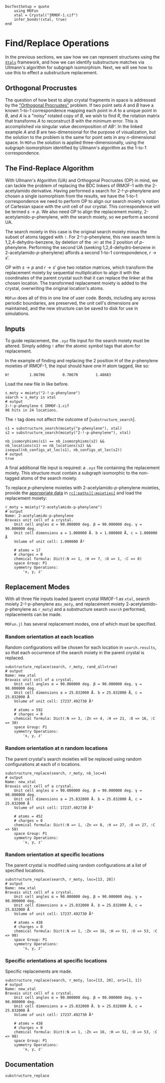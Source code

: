 ```@meta
DocTestSetup = quote
    using MOFun
    xtal = Crystal("IRMOF-1.cif")
    infer_bonds!(xtal, true)
end
```

# Find/Replace Operations

In the previous sections, we saw how we can represent structures using the
[`Xtals`](https://github.com/SimonEnsemble/Xtals.jl) framework, and how we can
identify substructure matches via Ullmann's algorithm for subgraph isomorphism.
Next, we will see how to use this to effect a substructure replacement.

## Orthogonal Procrustes

The question of how best to align crystal fragments in space is addressed by the
["Orthogonal Procrustes"](https://simonensemble.github.io/2018-10/orthogonal-procrustes.html)
problem. If two point sets $A$ and $B$ have a known 1-to-1 correspondence mapping
each point in $A$ to a unique point in $B$, and $A$ is a "noisy" rotated copy of
$B$, we wish to find $R$, the rotation matrix that transforms $A$ to reconstruct
$B$ with the minimum error. This is accomplished via singular value decomposition
of $ABᵀ$. In the linked example $A$ and $B$ are two-dimensional for the purpose
of visualization, but the solution to the problem is the same for point sets in
any $n$-dimensional space. In `MOFun` the solution is applied three-dimensionally,
using the subgraph isomorphism identified by Ullmann's algorithm as the 1-to-1 correspondence.

## The Find-Replace Algorithm

With Ullmann's Algorithm (UA) and Orthogonal Procrustes (OP) in mind, we can tackle the
problem of replacing the BDC linkers of IRMOF-1 with the 2-acetylamido derivative.
Having performed a search for 2-!-*p*-phenylene and chosen a single isomorphism from
the results, we have the 1-to-1 correspondence we need to perform OP to align our
search moiety's notion of Cartesian space with the unit cell of our crystal.  This
correspondence will be termed $s→p$. We also need OP to align the replacement moiety,
2-acetylamido-*p*-phenylene, with the search moiety, so we perform a second UA.

The search moiety in this case is the original search moiety minus the subset of
atoms tagged with `!`. For 2-!-*p*-phenylene, this new search term is
1,2,4-dehydro-benzene, by deletion of the `:H!` at the 2 position of *p*-phenylene.
Performing the second UA (seeking 1,2,4-dehydro-benzene in 2-acetylamido-*p*-phenylene)
affords a second 1-to-1 correspondence, $r→s′$.

OP with $s→p$ and $r→s′$ give two rotation matrices, which transform the replacement
moiety by sequential multiplication to align it with the coordinates of the parent
crystal such that it can replace the linker at the chosen location. The transformed
replacement moiety is added to the crystal, overwriting the original location's atoms.

`MOFun` does all of this in one line of user code. Bonds, including any across periodic
boundaries, are preserved, the unit cell's dimensions are maintained, and the new
structure can be saved to disk for use in simulations.

## Inputs

To guide replacement, the `.xyz` file input for the search moiety must be
altered.  Simply adding `!` after the atomic symbol tags that atom for replacement.

In the example of finding and replacing the 2 position H of the *p*-phenylene moieties
of IRMOF-1, the input should have one H atom tagged, like so:

```
H!         1.06706        0.70670        1.48683
```

Load the new file in like before.

```jldoctest replace_md; output=false
s_moty = moiety("2-!-p-phenylene")
search = s_moty in xtal
# output
2-!-p-phenylene ∈ IRMOF-1.cif
96 hits in 24 locations.
```

The `!` tag does not affect the outcome of [`substructure_search`].

```jldoctest
s1 = substructure_search(moiety("p-phenylene"), xtal) 
s2 = substructure_search(moiety("2-!-p-phenylene"), xtal)

nb_isomorphisms(s1) == nb_isomorphisms(s2) &&
nb_locations(s1) == nb_locations(s2) &&
isequal(nb_configs_at_loc(s1), nb_configs_at_loc(s2))
# output
true
```

A final additional file input is required: a `.xyz` file containing the replacement
moiety.  This structure must contain a subgraph isomorphic to the non-tagged atoms
of the search moiety.

To replace *p*-phenylene moieties with 2-acetylamido-*p*-phenylene moieties, provide the 
[appropriate data](https://raw.githubusercontent.com/SimonEnsemble/MOFun.jl/master/test/data/moieties/2-acetylamido-p-phenylene.xyz?token=AD3TMGB324GXBKAMLKQWNL3AYMP4Q) 
in [`rc[:paths][:moieties]`](../../inputs) and load the replacement moiety:

```jldoctest replace_md
r_moty = moiety("2-acetylamido-p-phenylene")
# output
Name: 2-acetylamido-p-phenylene
Bravais unit cell of a crystal.
	Unit cell angles α = 90.000000 deg. β = 90.000000 deg. γ = 90.000000 deg.
	Unit cell dimensions a = 1.000000 Å. b = 1.000000 Å, c = 1.000000 Å
	Volume of unit cell: 1.000000 Å³

	# atoms = 17
	# charges = 0
	chemical formula: Dict(:N => 1, :H => 7, :O => 1, :C => 8)
	space Group: P1
	symmetry Operations:
		'x, y, z'
```

## Replacement Modes

With all three file inputs loaded (parent crystal IRMOF-1 as `xtal`, search moiety
2-!-*p*-phenylene as`s_moty`, and replacement moiety 2-acetylamido-*p*-phenylene as
`r_moty`) and a substructure search `search` performed, replacements can be made.

`MOFun.jl` has several replacement modes, one of which must be specified.

### Random orientation at each location

Random configurations will be chosen for each location in `search.results`, so
that each occurrence of the search moiety in the parent crystal is replaced.

```jldoctest replace_md
substructure_replace(search, r_moty, rand_all=true)
# output
Name: new_xtal
Bravais unit cell of a crystal.
	Unit cell angles α = 90.000000 deg. β = 90.000000 deg. γ = 90.000000 deg.
	Unit cell dimensions a = 25.832000 Å. b = 25.832000 Å, c = 25.832000 Å
	Volume of unit cell: 17237.492730 Å³

	# atoms = 592
	# charges = 0
	chemical formula: Dict(:N => 3, :Zn => 4, :H => 21, :O => 16, :C => 30)
	space Group: P1
	symmetry Operations:
		'x, y, z'
```

### Random orientation at n random locations

The parent crystal's search moieties will be replaced using random configurations
at each of $n$ locations.

```jldoctest replace_md
substructure_replace(search, r_moty, nb_loc=4)
# output
Name: new_xtal
Bravais unit cell of a crystal.
	Unit cell angles α = 90.000000 deg. β = 90.000000 deg. γ = 90.000000 deg.
	Unit cell dimensions a = 25.832000 Å. b = 25.832000 Å, c = 25.832000 Å
	Volume of unit cell: 17237.492730 Å³

	# atoms = 452
	# charges = 0
	chemical formula: Dict(:N => 1, :Zn => 8, :H => 27, :O => 27, :C => 50)
	space Group: P1
	symmetry Operations:
		'x, y, z'
```

### Random orientation at specific locations

The parent crystal is modified using random configurations at a list of specified
locations.

```jldoctest replace_md
substructure_replace(search, r_moty, loc=[13, 20])
# output
Name: new_xtal
Bravais unit cell of a crystal.
	Unit cell angles α = 90.000000 deg. β = 90.000000 deg. γ = 90.000000 deg.
	Unit cell dimensions a = 25.832000 Å. b = 25.832000 Å, c = 25.832000 Å
	Volume of unit cell: 17237.492730 Å³

	# atoms = 438
	# charges = 0
	chemical formula: Dict(:N => 1, :Zn => 16, :H => 51, :O => 53, :C => 98)
	space Group: P1
	symmetry Operations:
		'x, y, z'
```

### Specific orientations at specific locations

Specific replacements are made.

```jldoctest replace_md
substructure_replace(search, r_moty, loc=[13, 20], ori=[1, 1])
# output
Name: new_xtal
Bravais unit cell of a crystal.
	Unit cell angles α = 90.000000 deg. β = 90.000000 deg. γ = 90.000000 deg.
	Unit cell dimensions a = 25.832000 Å. b = 25.832000 Å, c = 25.832000 Å
	Volume of unit cell: 17237.492730 Å³

	# atoms = 438
	# charges = 0
	chemical formula: Dict(:N => 1, :Zn => 16, :H => 51, :O => 53, :C => 98)
	space Group: P1
	symmetry Operations:
		'x, y, z'
```

## Documentation

```@docs
substructure_replace
```
